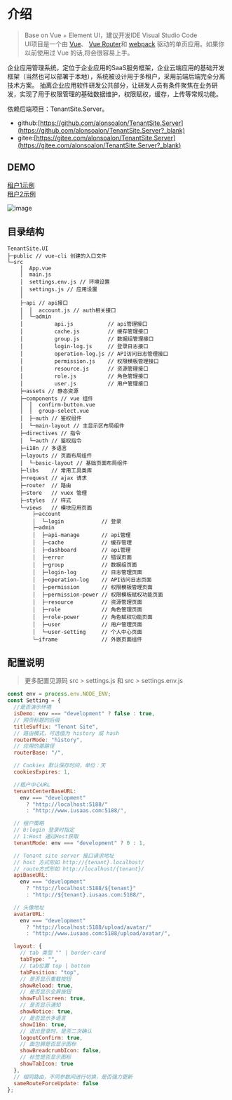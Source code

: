# 介绍
> Base on Vue + Element UI，建议开发IDE Visual Studio Code <br />
> UI项目是一个由 
[Vue](http://vuejs.org/?_blank)、
[Vue Router](https://github.com/vuejs/vue-router?_blank)和
[webpack](http://webpack.js.org/?_blank)
驱动的单页应用。如果你以前使用过 Vue 的话,将会很容易上手。 <br />

企业应用管理系统，定位于企业应用的SaaS服务框架，企业云端应用的基础开发框架（当然也可以部署于本地），系统被设计用于多租户，采用前端后端完全分离技术方案。
抽离企业应用软件研发公共部分，让研发人员有条件聚焦在业务研发，实现了用于权限管理的基础数据维护，权限赋权，缓存，上传等常规功能。 <br />

依赖后端项目：TenantSite.Server。<br />
* github:[https://github.com/alonsoalon/TenantSite.Server](https://github.com/alonsoalon/TenantSite.Server?_blank)
* gitee:[https://gitee.com/alonsoalon/TenantSite.Server](https://gitee.com/alonsoalon/TenantSite.Server?_blank)

## DEMO

[租户1示例](http://tenant1.iusaas.com/login?_blank) <br />
[租户2示例](http://tenant2.iusaas.com/login?_blank) <br />

![image](http://www.iusaas.com/intro1.jpg)

## 目录结构
```
TenantSite.UI 
├─public // vue-cli 创建的入口文件
└─src
    │  App.vue
    │  main.js 
    │  settings.env.js // 环境设置
    │  settings.js // 应用设置
    │  
    ├─api // api接口
    │  │  account.js // auth相关接口
    │  └─admin
    │          api.js           // api管理接口
    │          cache.js         // 缓存管理接口
    │          group.js         // 数据组管理接口
    │          login-log.js     // 登录日志接口
    │          operation-log.js // API访问日志管理接口
    │          permission.js    // 权限模板管理接口
    │          resource.js      // 资源管理接口
    │          role.js          // 角色管理接口
    │          user.js          // 用户管理接口
    ├─assets // 静态资源
    ├─components // vue 组件
    │  │  confirm-button.vue 
    │  │  group-select.vue
    │  ├─auth // 鉴权组件
    │  └─main-layout // 主显示区布局组件      
    ├─directives // 指令
    │  └─auth // 鉴权指令
    ├─i18n // 多语言
    ├─layouts // 页面布局组件
    │  └─basic-layout // 基础页面布局组件
    ├─libs    // 常用工具类库
    ├─request // ajax 请求
    ├─router  // 路由
    ├─store   // vuex 管理
    ├─styles  // 样式
    └─views   // 模块应用页面
        ├─account            
        │  └─login            // 登录
        ├─admin 
        │  ├─api-manage       // api管理
        │  ├─cache            // 缓存管理
        │  ├─dashboard        // api管理
        │  ├─error            // 错误页面
        │  ├─group            // 数据组页面
        │  ├─login-log        // 日志管理页面
        │  ├─operation-log    // API访问日志页面 
        │  ├─permission       // 权限模板管理页面 
        │  ├─permission-power // 权限模板赋权功能页面         
        │  ├─resource         // 资源管理页面
        │  ├─role             // 角色管理页面
        │  ├─role-power       // 角色赋权功能页面
        │  ├─user             // 用户管理页面
        │  └─user-setting     // 个人中心页面   
        └─iframe              // 外嵌页面组件
```

## 配置说明
> 更多配置见源码 src > settings.js 和 src > settings.env.js


```js
const env = process.env.NODE_ENV;
const Setting = {
  //是否演示环境
  isDemo: env === "development" ? false : true,
  // 网页标题的后缀
  titleSuffix: "Tenant Site",
  // 路由模式，可选值为 history 或 hash
  routerMode: "history",
  // 应用的基路径
  routerBase: "/",

  // Cookies 默认保存时间，单位：天
  cookiesExpires: 1,

  //租户中心URL
  tenantCenterBaseURL:
    env === "development"
      ? "http://localhost:5188/"
      : "http://www.iusaas.com:5188/",

  // 租户策略
  // 0:login 登录时指定
  // 1:Host 通过Host获取
  tenantMode: env === "development" ? 0 : 1,

  // Tenant site server 接口请求地址
  // host 方式形如 http://{tenant}.localhost/
  // route方式形如 http://localhost/{tenant}/
  apiBaseURL:
    env === "development"
      ? "http://localhost:5188/${tenant}"
      : "http://${tenant}.iusaas.com:5188/",

  // 头像地址
  avatarURL:
    env === "development"
      ? "http://localhost:5188/upload/avatar/"
      : "http://www.iusaas.com:5188/upload/avatar/",

  layout: {
    // tab 类型 "" | border-card
    tabType: "",
    // tab位置 top | bottom
    tabPosition: "top",
    // 是否显示重载按钮
    showReload: true,
    // 是否显示全屏按钮
    showFullscreen: true,
    // 是否显示通知
    showNotice: true,
    // 是否显示多语言
    showI18n: true,
    // 退出登录时，是否二次确认
    logoutConfirm: true,
    // 面包屑是否显示图标
    showBreadcrumbIcon: false,
    // 标签是否显示图标
    showTabIcon: true
  },
  // 相同路由，不同参数间进行切换，是否强力更新
  sameRouteForceUpdate: false
};

```


